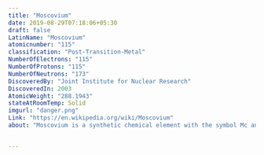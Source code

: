 ```yaml
---
title: "Moscovium"
date: 2019-08-29T07:18:06+05:30
draft: false
LatinName: "Moscovium"
atomicnumber: "115"
classification: "Post-Transition-Metal"
NumberOfElectrons: "115"
NumberOfProtons: "115"
NumberOfNeutrons: "173" 
DiscoveredBy: "Joint Institute for Nuclear Research" 
DiscoveredIn: 2003
AtomicWeight: "288.1943"
stateAtRoomTemp: Solid
imgurl: "danger.png"
Link: "https://en.wikipedia.org/wiki/Moscovium"
about: "Moscovium is a synthetic chemical element with the symbol Mc and atomic number 115. It was first synthesized in 2003 by a joint team of Russian and American scientists at the Joint Institute for Nuclear Research in Dubna, Russia. In December 2015, it was recognized as one of four new elements by the Joint Working Party of international scientific bodies IUPAC and IUPAP. On 28 November 2016, it was officially named after the Moscow Oblast, in which the JINR is situated."


---
```


